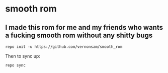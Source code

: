 smooth rom
===========
I made this rom for me and my friends who wants a fucking smooth rom without any shitty bugs
---------------


```
repo init -u https://github.com/vernonsam/smooth_rom
```
Then to sync up:
```
repo sync
```

